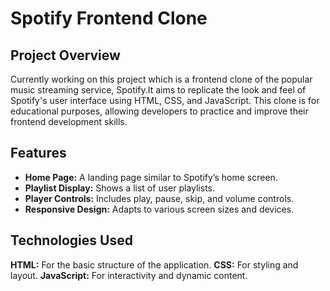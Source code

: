 # **Spotify Frontend Clone**
## **Project Overview**
Currently working on this project which is a frontend clone of the popular music streaming service, Spotify.It aims to replicate the look and feel of Spotify's user interface using HTML, CSS, and JavaScript. This clone is for educational purposes, allowing developers to practice and improve their frontend development skills.

## **Features**
- **Home Page:** A landing page similar to Spotify’s home screen.
- **Playlist Display:** Shows a list of user playlists.
- **Player Controls:** Includes play, pause, skip, and volume controls.
- **Responsive Design:** Adapts to various screen sizes and devices.

## **Technologies Used**
**HTML:** For the basic structure of the application.
**CSS:** For styling and layout.
**JavaScript:** For interactivity and dynamic content.
